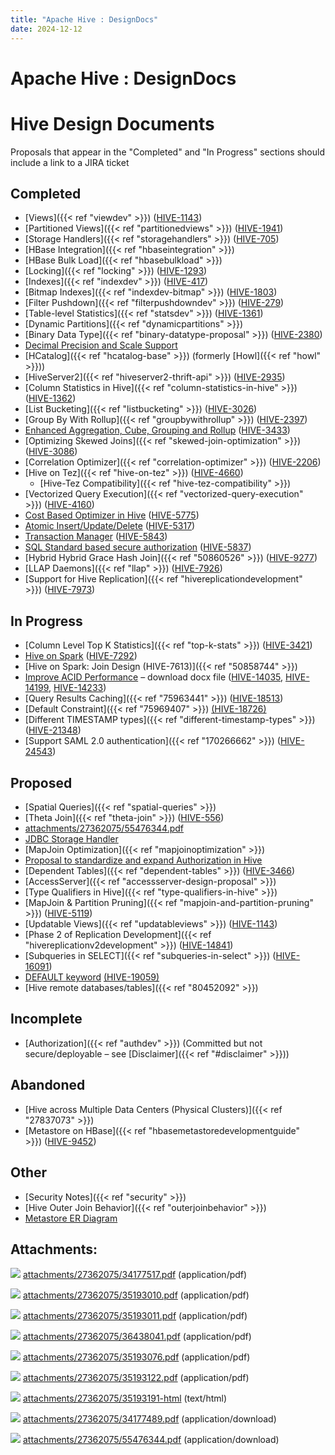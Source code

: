 ```yaml
---
title: "Apache Hive : DesignDocs"
date: 2024-12-12
---
```


# Apache Hive : DesignDocs

# Hive Design Documents

Proposals that appear in the "Completed" and "In Progress" sections should include a link to a JIRA ticket

## Completed

* [Views]({{< ref "viewdev" >}}) ([HIVE-1143](https://issues.apache.org/jira/browse/HIVE-1143))
* [Partitioned Views]({{< ref "partitionedviews" >}}) ([HIVE-1941](https://issues.apache.org/jira/browse/HIVE-1941))
* [Storage Handlers]({{< ref "storagehandlers" >}}) ([HIVE-705](https://issues.apache.org/jira/browse/HIVE-705))
* [HBase Integration]({{< ref "hbaseintegration" >}})
* [HBase Bulk Load]({{< ref "hbasebulkload" >}})
* [Locking]({{< ref "locking" >}}) ([HIVE-1293](https://issues.apache.org/jira/browse/HIVE-1293))
* [Indexes]({{< ref "indexdev" >}}) ([HIVE-417](https://issues.apache.org/jira/browse/HIVE-417))
* [Bitmap Indexes]({{< ref "indexdev-bitmap" >}}) ([HIVE-1803](https://issues.apache.org/jira/browse/HIVE-1803))
* [Filter Pushdown]({{< ref "filterpushdowndev" >}}) ([HIVE-279](https://issues.apache.org/jira/browse/HIVE-279))
* [Table-level Statistics]({{< ref "statsdev" >}}) ([HIVE-1361](https://issues.apache.org/jira/browse/HIVE-1361))
* [Dynamic Partitions]({{< ref "dynamicpartitions" >}})
* [Binary Data Type]({{< ref "binary-datatype-proposal" >}}) ([HIVE-2380](https://issues.apache.org/jira/browse/HIVE-2380))
* [Decimal Precision and Scale Support](https://cwiki.apache.org/confluence/download/attachments/27362075/Hive_Decimal_Precision_Scale_Support.pdf)
* [HCatalog]({{< ref "hcatalog-base" >}}) (formerly [Howl]({{< ref "howl" >}}))
* [HiveServer2]({{< ref "hiveserver2-thrift-api" >}}) ([HIVE-2935](https://issues.apache.org/jira/browse/HIVE-2935))
* [Column Statistics in Hive]({{< ref "column-statistics-in-hive" >}}) ([HIVE-1362](https://issues.apache.org/jira/browse/HIVE-1362))
* [List Bucketing]({{< ref "listbucketing" >}}) ([HIVE-3026](https://issues.apache.org/jira/browse/HIVE-3026))
* [Group By With Rollup]({{< ref "groupbywithrollup" >}}) ([HIVE-2397](https://issues.apache.org/jira/browse/HIVE-2397))
* [Enhanced Aggregation, Cube, Grouping and Rollup](https://cwiki.apache.org/confluence/display/Hive/Enhanced+Aggregation,+Cube,+Grouping+and+Rollup) ([HIVE-3433](https://issues.apache.org/jira/browse/HIVE-3433))
* [Optimizing Skewed Joins]({{< ref "skewed-join-optimization" >}}) ([HIVE-3086](https://issues.apache.org/jira/browse/HIVE-3086))
* [Correlation Optimizer]({{< ref "correlation-optimizer" >}}) ([HIVE-2206](https://issues.apache.org/jira/browse/HIVE-2206))
* [Hive on Tez]({{< ref "hive-on-tez" >}}) ([HIVE-4660](https://issues.apache.org/jira/browse/HIVE-4660))
	+ [Hive-Tez Compatibility]({{< ref "hive-tez-compatibility" >}})
* [Vectorized Query Execution]({{< ref "vectorized-query-execution" >}}) ([HIVE-4160](https://issues.apache.org/jira/browse/HIVE-4160))
* [Cost Based Optimizer in Hive](https://cwiki.apache.org/confluence/display/Hive/Cost-based+optimization+in+Hive) ([HIVE-5775](https://issues.apache.org/jira/browse/HIVE-5775))
* [Atomic Insert/Update/Delete](https://issues.apache.org/jira/browse/HIVE-5317) ([HIVE-5317](https://issues.apache.org/jira/browse/HIVE-5317))
* [Transaction Manager](https://issues.apache.org/jira/browse/HIVE-5843) ([HIVE-5843](https://issues.apache.org/jira/browse/HIVE-5843))
* [SQL Standard based secure authorization](https://cwiki.apache.org/confluence/download/attachments/27362075/SQL+standard+authorization+hive.pdf) ([HIVE-5837](https://issues.apache.org/jira/browse/HIVE-5837))
* [Hybrid Hybrid Grace Hash Join]({{< ref "50860526" >}}) ([HIVE-9277](https://issues.apache.org/jira/browse/HIVE-9277))
* [LLAP Daemons]({{< ref "llap" >}}) ([HIVE-7926](https://issues.apache.org/jira/browse/HIVE-7926))
* [Support for Hive Replication]({{< ref "hivereplicationdevelopment" >}}) ([HIVE-7973](https://issues.apache.org/jira/browse/HIVE-7973))

## In Progress

* [Column Level Top K Statistics]({{< ref "top-k-stats" >}}) ([HIVE-3421](https://issues.apache.org/jira/browse/HIVE-3421))
* [Hive on Spark](https://cwiki.apache.org/confluence/display/Hive/Hive+on+Spark) ([HIVE-7292](https://issues.apache.org/jira/browse/HIVE-7292))
* [Hive on Spark: Join Design (HIVE-7613)]({{< ref "50858744" >}})
* [Improve ACID Performance](https://issues.apache.org/jira/secure/attachment/12823582/Design.Document.Improving%20ACID%20performance%20in%20Hive.02.docx) – download docx file ([HIVE-14035](https://issues.apache.org/jira/browse/HIVE-14035), [HIVE-14199](https://issues.apache.org/jira/browse/HIVE-14199), [HIVE-14233](https://issues.apache.org/jira/browse/HIVE-14233))
* [Query Results Caching]({{< ref "75963441" >}}) ([HIVE-18513](https://issues.apache.org/jira/browse/HIVE-18513))
* [Default Constraint]({{< ref "75969407" >}}) [(HIVE-18726)](https://issues.apache.org/jira/browse/HIVE-18726)
* [Different TIMESTAMP types]({{< ref "different-timestamp-types" >}}) ([HIVE-21348](https://issues.apache.org/jira/browse/HIVE-21348))
* [Support SAML 2.0 authentication]({{< ref "170266662" >}}) ([HIVE-24543](https://issues.apache.org/jira/browse/HIVE-24543))

## Proposed

* [Spatial Queries]({{< ref "spatial-queries" >}})
* [Theta Join]({{< ref "theta-join" >}}) ([HIVE-556](https://issues.apache.org/jira/browse/HIVE-556))
* [attachments/27362075/55476344.pdf](/attachments/27362075/55476344.pdf)
* [JDBC Storage Handler](https://issues.apache.org/jira/secure/attachment/12474978/JDBCStorageHandler+Design+Doc.pdf)
* [MapJoin Optimization]({{< ref "mapjoinoptimization" >}})
* [Proposal to standardize and expand Authorization in Hive](https://issues.apache.org/jira/secure/attachment/12554109/Hive_Authorization_Functionality.pdf)
* [Dependent Tables]({{< ref "dependent-tables" >}}) ([HIVE-3466](https://issues.apache.org/jira/browse/HIVE-3466))
* [AccessServer]({{< ref "accessserver-design-proposal" >}})
* [Type Qualifiers in Hive]({{< ref "type-qualifiers-in-hive" >}})
* [MapJoin & Partition Pruning]({{< ref "mapjoin-and-partition-pruning" >}}) ([HIVE-5119](https://issues.apache.org/jira/browse/HIVE-5119))
* [Updatable Views]({{< ref "updatableviews" >}}) ([HIVE-1143](https://issues.apache.org/jira/browse/HIVE-1143))
* [Phase 2 of Replication Development]({{< ref "hivereplicationv2development" >}}) ([HIVE-14841](https://issues.apache.org/jira/browse/HIVE-14841))
* [Subqueries in SELECT]({{< ref "subqueries-in-select" >}}) ([HIVE-16091](https://issues.apache.org/jira/browse/HIVE-16091))
* [DEFAULT keyword](https://cwiki.apache.org/confluence/pages/viewpage.action?pageId=75977362) [(HIVE-19059)](https://issues.apache.org/jira/browse/HIVE-19059)
* [Hive remote databases/tables]({{< ref "80452092" >}})

## Incomplete

* [Authorization]({{< ref "authdev" >}}) (Committed but not secure/deployable – see [Disclaimer]({{< ref "#disclaimer" >}}))

## Abandoned

* [Hive across Multiple Data Centers (Physical Clusters)]({{< ref "27837073" >}})
* [Metastore on HBase]({{< ref "hbasemetastoredevelopmentguide" >}}) ([HIVE-9452](https://issues.apache.org/jira/browse/HIVE-9452))

## Other

* [Security Notes]({{< ref "security" >}})
* [Hive Outer Join Behavior]({{< ref "outerjoinbehavior" >}})
* [Metastore ER Diagram](https://issues.apache.org/jira/secure/attachment/12471108/HiveMetaStore.pdf)

## Attachments:

![](images/icons/bullet_blue.gif)
[attachments/27362075/34177517.pdf](/attachments/27362075/34177517.pdf) (application/pdf)
   

![](images/icons/bullet_blue.gif)
[attachments/27362075/35193010.pdf](/attachments/27362075/35193010.pdf) (application/pdf)
   

![](images/icons/bullet_blue.gif)
[attachments/27362075/35193011.pdf](/attachments/27362075/35193011.pdf) (application/pdf)
   

![](images/icons/bullet_blue.gif)
[attachments/27362075/36438041.pdf](/attachments/27362075/36438041.pdf) (application/pdf)
   

![](images/icons/bullet_blue.gif)
[attachments/27362075/35193076.pdf](/attachments/27362075/35193076.pdf) (application/pdf)
   

![](images/icons/bullet_blue.gif)
[attachments/27362075/35193122.pdf](/attachments/27362075/35193122.pdf) (application/pdf)
   

![](images/icons/bullet_blue.gif)
[attachments/27362075/35193191-html](/attachments/27362075/35193191-html) (text/html)
   

![](images/icons/bullet_blue.gif)
[attachments/27362075/34177489.pdf](/attachments/27362075/34177489.pdf) (application/download)
   

![](images/icons/bullet_blue.gif)
[attachments/27362075/55476344.pdf](/attachments/27362075/55476344.pdf) (application/download)
   

 

 

